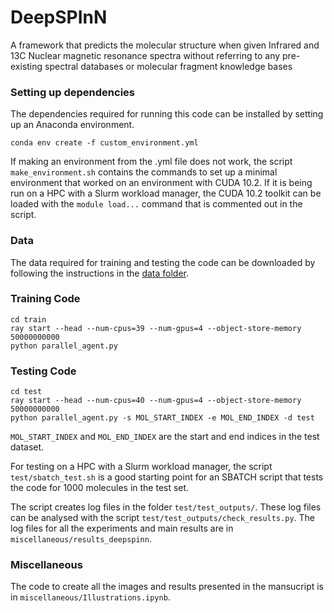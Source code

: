 # DeepSPInN
A framework that predicts the molecular structure when given Infrared and 13C Nuclear magnetic resonance spectra without referring to any pre-existing spectral databases or molecular fragment knowledge bases

### Setting up dependencies

The dependencies required for running this code can be installed by setting up an Anaconda environment.

```
conda env create -f custom_environment.yml
```

If making an environment from the .yml file does not work, the script `make_environment.sh` contains the commands to set up a minimal environment that worked on an environment with CUDA 10.2. If it is being run on a HPC with a Slurm workload manager, the CUDA 10.2 toolkit can be loaded with the `module load...` command that is commented out in the script.

### Data

The data required for training and testing the code can be downloaded by following the instructions in the [data folder](data/README.md).

### Training Code

```
cd train
ray start --head --num-cpus=39 --num-gpus=4 --object-store-memory 50000000000
python parallel_agent.py
```

### Testing Code

```
cd test
ray start --head --num-cpus=40 --num-gpus=4 --object-store-memory 50000000000 
python parallel_agent.py -s MOL_START_INDEX -e MOL_END_INDEX -d test
```

`MOL_START_INDEX` and `MOL_END_INDEX` are the start and end indices in the test dataset.

For testing on a HPC with a Slurm workload manager, the script `test/sbatch_test.sh` is a good starting point for an SBATCH script that tests the code for 1000 molecules in the test set. 

The script creates log files in the folder `test/test_outputs/`. These log files can be analysed with the script `test/test_outputs/check_results.py`. The log files for all the experiments and main results are in `miscellaneous/results_deepspinn`.

### Miscellaneous

The code to create all the images and results presented in the mansucript is in `miscellaneous/Illustrations.ipynb`.
